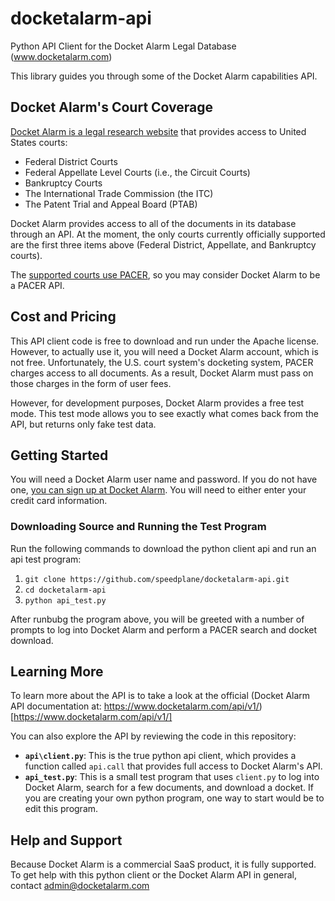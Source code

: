 docketalarm-api
===============

Python API Client for the Docket Alarm Legal Database (www.docketalarm.com)

This library guides you through some of the Docket Alarm capabilities API. 

## Docket Alarm's Court Coverage
[Docket Alarm is a legal research website](www.docketalarm.com) that provides
access to United States courts:

* Federal District Courts
* Federal Appellate Level Courts (i.e., the Circuit Courts)
* Bankruptcy Courts
* The International Trade Commission (the ITC)
* The Patent Trial and Appeal Board (PTAB)

Docket Alarm provides access to all of the documents in its database through an 
API. At the moment, the only courts currently officially supported are the 
first three items above (Federal District, Appellate, and Bankruptcy courts).  

The [supported courts use PACER](https://www.docketalarm.com/blog/2014/6/2/The-New-Resource-for-All-Things-PACER/), 
so you may consider Docket Alarm to be a PACER API.

## Cost and Pricing
This API client code is free to download and run under the Apache license. 
However, to actually use it, you will need a Docket Alarm account, which is not
free.  Unfortunately, the U.S. court system's docketing system, PACER charges 
access to all documents.  As a result, Docket Alarm must pass on those charges 
in the form of user fees.

However, for development purposes, Docket Alarm provides a free test mode. This
test mode allows you to see exactly what comes back from the API, but returns
only fake test data.

## Getting Started
You will need a Docket Alarm user name and password. If you do not have one,
[you can sign up at Docket Alarm](https://www.docketalarm.com). You will need 
to either enter your credit card information.

### Downloading Source and Running the Test Program
Run the following commands to download the python client api and run an api 
test program:

1. `git clone https://github.com/speedplane/docketalarm-api.git`
2. `cd docketalarm-api`
3. `python api_test.py`

After runbubg the program above, you will be greeted with a number of prompts 
to log into Docket Alarm and perform a PACER search and docket download.

## Learning More
To learn more about the API is to take a look at the official (Docket Alarm API 
 documentation at: https://www.docketalarm.com/api/v1/)[https://www.docketalarm.com/api/v1/]

You can also explore the API by reviewing the code in this repository:

* **`api\client.py`**: This is the true python api client, which provides a 
 function called `api.call` that provides full access to Docket Alarm's API.
* **`api_test.py`**: This is a small test program that uses `client.py` to log 
 into Docket Alarm, search for a few documents, and download a docket.  If you
 are creating your own python program, one way to start would be to edit this
 program.
 
## Help and Support
Because Docket Alarm is a commercial SaaS product, it is fully supported. To
get help with this python client or the Docket Alarm API in general, contact
admin@docketalarm.com 